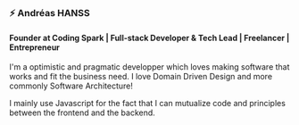### ⚡️ Andréas HANSS
#### Founder at Coding Spark | Full-stack Developer & Tech Lead | Freelancer | Entrepreneur

I'm a optimistic and pragmatic developper which loves making software that works and fit the business need. I love Domain Driven Design and more commonly Software Architecture!

I mainly use Javascript for the fact that I can mutualize code and principles between the frontend and the backend.
